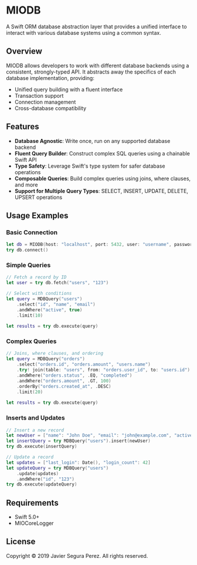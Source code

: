 # MIODB

A Swift ORM database abstraction layer that provides a unified interface to interact with various database systems using a common syntax.

## Overview

MIODB allows developers to work with different database backends using a consistent, strongly-typed API. It abstracts away the specifics of each database implementation, providing:

- Unified query building with a fluent interface
- Transaction support
- Connection management
- Cross-database compatibility

## Features

- **Database Agnostic**: Write once, run on any supported database backend
- **Fluent Query Builder**: Construct complex SQL queries using a chainable Swift API
- **Type Safety**: Leverage Swift's type system for safer database operations
- **Composable Queries**: Build complex queries using joins, where clauses, and more
- **Support for Multiple Query Types**: SELECT, INSERT, UPDATE, DELETE, UPSERT operations

## Usage Examples

### Basic Connection

```swift
let db = MIODB(host: "localhost", port: 5432, user: "username", password: "password", database: "mydb")
try db.connect()
```

### Simple Queries

```swift
// Fetch a record by ID
let user = try db.fetch("users", "123")

// Select with conditions
let query = MDBQuery("users")
    .select("id", "name", "email")
    .andWhere("active", true)
    .limit(10)
    
let results = try db.execute(query)
```

### Complex Queries

```swift
// Joins, where clauses, and ordering
let query = MDBQuery("orders")
    .select("orders.id", "orders.amount", "users.name")
    .try! join(table: "users", from: "orders.user_id", to: "users.id")
    .andWhere("orders.status", .EQ, "completed")
    .andWhere("orders.amount", .GT, 100)
    .orderBy("orders.created_at", .DESC)
    .limit(20)
    
let results = try db.execute(query)
```

### Inserts and Updates

```swift
// Insert a new record
let newUser = ["name": "John Doe", "email": "john@example.com", "active": true]
let insertQuery = try MDBQuery("users").insert(newUser)
try db.execute(insertQuery)

// Update a record
let updates = ["last_login": Date(), "login_count": 42]
let updateQuery = try MDBQuery("users")
    .update(updates)
    .andWhere("id", "123")
try db.execute(updateQuery)
```

## Requirements

- Swift 5.0+
- MIOCoreLogger

## License

Copyright © 2019 Javier Segura Perez. All rights reserved.